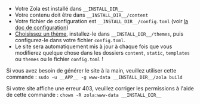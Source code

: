 - Votre Zola est installé dans `__INSTALL_DIR__`
- Votre contenu doit être dans `__INSTALL_DIR__/content`
- Votre fichier de configuration est `__INSTALL_DIR__/config.toml` (voir [la doc de configuration](https://www.getzola.org/documentation/getting-started/configuration/))
- [Choisissez un thème](https://www.getzola.org/themes/), installez-le dans `__INSTALL_DIR__/themes`, puis configurez-le dans votre fichier `config.toml`.
- Le site sera automatiquement mis à jour à chaque fois que vous modifierez quelque chose dans les dossiers `content`, `static`, `templates` ou `themes` ou le fichier `config.toml` !

Si vous avez besoin de générer le site à la main, veuillez utiliser cette commande : `sudo -u __APP__ -g www-data __INSTALL_DIR__/zola build`

Si votre site affiche une erreur 403, veuillez corriger les permissions à l'aide de cette commande : `chown -R zola:www-data __INSTALL_DIR__`

